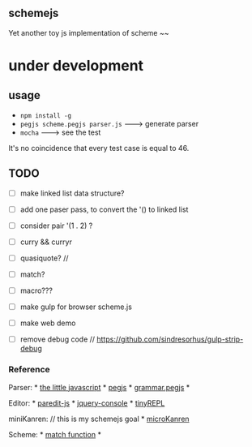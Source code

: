 ## schemejs

Yet another toy js implementation of scheme ~~ 

# under development

## usage
* `npm install -g`
* `pegjs scheme.pegjs parser.js`  ---> generate parser
* `mocha`  ---> see the test

It's no coincidence that every test case is equal to 46.

## TODO

- [ ] make linked list data structure?
- [ ] add one paser pass, to convert the '() to linked list

- [ ] consider pair '(1 . 2) ?
- [ ] curry && curryr

- [ ] quasiquote?
// 
- [ ] match?
- [ ] macro???

- [ ] make gulp for browser scheme.js
- [ ] make web demo
- [ ] remove debug code // https://github.com/sindresorhus/gulp-strip-debug

### Reference

Parser:
    * [the little javascript](http://www.crockford.com/javascript/little.html)
    * [pegjs](https://github.com/pegjs/pegjs)
    * [grammar.pegjs](https://github.com/squaremo/scheme-in-js/blob/master/grammar.pegjs)
    * 

Editor:
    * [paredit-js](http://robert.kra.hn/projects/paredit-js) 
    * [jquery-console](https://github.com/chrisdone/jquery-console)
    * [tinyREPL](https://github.com/ljwall/tinyREPL)

miniKanren: // this is my schemejs goal
    * [microKanren](https://github.com/jasonhemann/microKanren)

Scheme:
    * [match function](http://blog.theincredibleholk.org/blog/2013/02/11/matching-patterns-with-scheme/)
    *

